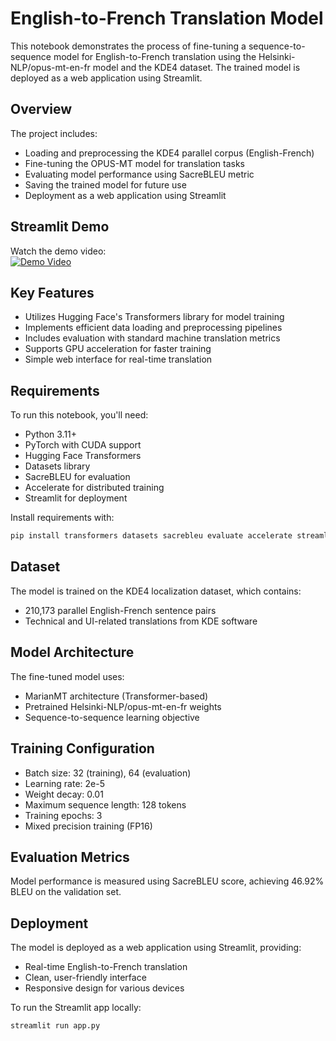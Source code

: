 # English-to-French Translation Model

This notebook demonstrates the process of fine-tuning a sequence-to-sequence model for English-to-French translation using the Helsinki-NLP/opus-mt-en-fr model and the KDE4 dataset. The trained model is deployed as a web application using Streamlit.

## Overview

The project includes:
- Loading and preprocessing the KDE4 parallel corpus (English-French)
- Fine-tuning the OPUS-MT model for translation tasks
- Evaluating model performance using SacreBLEU metric
- Saving the trained model for future use
- Deployment as a web application using Streamlit

## Streamlit Demo

Watch the demo video:  
[![Demo Video](https://img.youtube.com/vi/YOUR_VIDEO_ID/0.jpg)](https://www.youtube.com/watch?v=YOUR_VIDEO_ID)

## Key Features

- Utilizes Hugging Face's Transformers library for model training
- Implements efficient data loading and preprocessing pipelines
- Includes evaluation with standard machine translation metrics
- Supports GPU acceleration for faster training
- Simple web interface for real-time translation

## Requirements

To run this notebook, you'll need:

- Python 3.11+
- PyTorch with CUDA support
- Hugging Face Transformers
- Datasets library
- SacreBLEU for evaluation
- Accelerate for distributed training
- Streamlit for deployment

Install requirements with:
```bash
pip install transformers datasets sacrebleu evaluate accelerate streamlit
```

## Dataset

The model is trained on the KDE4 localization dataset, which contains:
- 210,173 parallel English-French sentence pairs
- Technical and UI-related translations from KDE software

## Model Architecture

The fine-tuned model uses:
- MarianMT architecture (Transformer-based)
- Pretrained Helsinki-NLP/opus-mt-en-fr weights
- Sequence-to-sequence learning objective

## Training Configuration

- Batch size: 32 (training), 64 (evaluation)
- Learning rate: 2e-5
- Weight decay: 0.01
- Maximum sequence length: 128 tokens
- Training epochs: 3
- Mixed precision training (FP16)

## Evaluation Metrics

Model performance is measured using SacreBLEU score, achieving 46.92% BLEU on the validation set.

## Deployment

The model is deployed as a web application using Streamlit, providing:
- Real-time English-to-French translation
- Clean, user-friendly interface
- Responsive design for various devices

To run the Streamlit app locally:
```bash
streamlit run app.py
```
